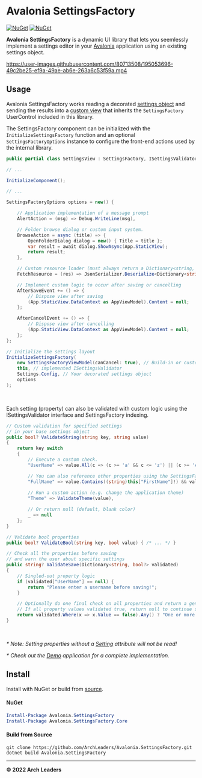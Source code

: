 # Avalonia SettingsFactory

[![NuGet](https://img.shields.io/nuget/v/AvaloniaSettingsFactory.svg)](https://www.nuget.org/packages/AvaloniaSettingsFactory) [![NuGet](https://img.shields.io/nuget/dt/AvaloniaSettingsFactory.svg)](https://www.nuget.org/packages/AvaloniaSettingsFactory)

**Avalonia SettingsFactory** is a dynamic UI library that lets you seemlessly implement a settings editor in your [Avalonia](https://github.com/AvaloniaUI/Avalonia) application using an existing settings object.

https://user-images.githubusercontent.com/80713508/195053696-49c2be25-ef9a-49ae-ab6e-263a6c53f59a.mp4

## Usage

Avalonia SettingsFactory works reading a decorated [settings object](https://github.com/ArchLeaders/Avalonia.SettingsFactory/blob/master/Avalonia.SettingsFactory.Demo/Models/Settings.cs) and sending the results into a [custom view](https://github.com/ArchLeaders/Avalonia.SettingsFactory/blob/master/Avalonia.SettingsFactory.Demo/Views/SettingsView.axaml.cs) that inherits the `SettingsFactory` UserControl included in this library.

The SettingsFactory component can be initialized with the `InitializeSettingsFactory` function and an optional `SettingsFactoryOptions` instance to configure the front-end actions used by the internal library.

```cs
public partial class SettingsView : SettingsFactory, ISettingsValidator

// ...

InitializeComponent();

// ...

SettingsFactoryOptions options = new() {

    // Application implementation of a message prompt
    AlertAction = (msg) => Debug.WriteLine(msg),

    // Folder browse dialog or custom input system.
    BrowseAction = async (title) => {
        OpenFolderDialog dialog = new() { Title = title };
        var result = await dialog.ShowAsync(App.StaticView);
        return result;
    },

    // Custom resource loader (must always return a Dictionary<string, string>)
    FetchResource = (res) => JsonSerializer.Deserialize<Dictionary<string, string>>(File.ReadAllText(res))

    // Implement custom logic to occur after saving or cancelling
    AfterSaveEvent += () => {
        // Dispose view after saving
        (App.StaticView.DataContext as AppViewModel).Content = null;
    };

    AfterCancelEvent += () => {
        // Dispose view after cancelling
        (App.StaticView.DataContext as AppViewModel).Content = null;
    };
};

// Initialize the settings layout
InitializeSettingsFactory(
    new SettingsFactoryViewModel(canCancel: true), // Build-in or custom ViewModel inheriting SettingsFactoryViewModel
    this, // implemented ISettingsValidator
    Settings.Config, // Your decorated settings object
    options
);
```

<br>

Each setting (property) can also be validated with custom logic using the ISettingsValidator interface and SettingsFactory indexing.

```cs
// Custom validation for specified settings
// in your base settings object
public bool? ValidateString(string key, string value)
{
    return key switch
    {
        // Execute a custom check.
        "UserName" => value.All(c => (c >= 'a' && c <= 'z') || (c >= 'A' && c <= 'Z')),

        // You can also reference other properties using the SettingsFactory indexing.
        "FullName" => value.Contains((string)this["FirstName"]!) && value.Contains((string)this["LastName"]!),
        
        // Run a custom action (e.g. change the application theme)
        "Theme" => ValidateTheme(value),

        // Or return null (default, blank color)
        _ => null
    };
}

// Validate bool properties
public bool? ValidateBool(string key, bool value) { /* ... */ }

// Check all the properties before saving
// and warn the user about specific settings
public string? ValidateSave(Dictionary<string, bool?> validated)
{
    // Singled-out property logic
    if (validated["UserName"] == null) {
        return "Please enter a username before saving!";
    }

    // Optionally do one final check on all properties and return a generic error.
    // If all property values validated true, return null to continue saving.
    return validated.Where(x => x.Value == false).Any() ? "One or more settings could not be verified. Please review your settings." : null;
}
```

<br>

_\* Note: Setting properties without a [Setting](https://github.com/ArchLeaders/Avalonia.SettingsFactory/blob/master/Avalonia.SettingsFactory.Core/SettingAttribute.cs) attribute will not be read!_

_\* Check out the [Demo](https://github.com/ArchLeaders/tree/master/Avalonia.SettingsFactory.Demo/) application for a complete implementation._

## Install

Install with NuGet or build from [source]().

#### NuGet
```powershell
Install-Package Avalonia.SettingsFactory
Install-Package Avalonia.SettingsFactory.Core
```


#### Build from Source
```batch
git clone https://github.com/ArchLeaders/Avalonia.SettingsFactory.git
dotnet build Avalonia.SettingsFactory
```

---

**© 2022 Arch Leaders**
